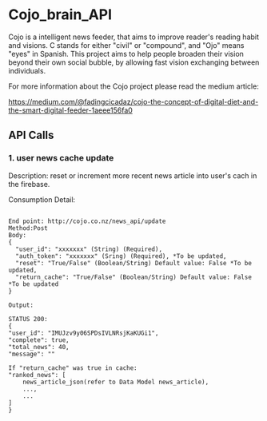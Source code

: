 # Cojo_brain_API
Cojo is a intelligent news feeder, that aims to improve reader's reading habit and visions. C stands for either "civil" or 
"compound", and "Ojo" means "eyes" in Spanish. This project aims to help people broaden their vision beyond their own social bubble,
by allowing fast vision exchanging between individuals.

For more information about the Cojo project please read the medium article:

https://medium.com/@fadingcicadaz/cojo-the-concept-of-digital-diet-and-the-smart-digital-feeder-1aeee156fa0

## API Calls

### 1. user news cache update

Description: reset or increment more recent news article into user's cach in the firebase.

Consumption Detail:

```

End point: http://cojo.co.nz/news_api/update
Method:Post
Body:
{
  "user_id": "xxxxxxx" (String) (Required),
  "auth_token": "xxxxxxx" (Sring) (Required), *To be updated,
  "reset": "True/False" (Boolean/String) Default value: False *To be updated,
  "return_cache": "True/False" (Boolean/String) Default value: False *To be updated
}

Output:

STATUS 200:
{
"user_id": "IMUJzv9y06SPDsIVLNRsjKaKUGi1",
"complete": true,
"total_news": 40,
"message": ""

If "return_cache" was true in cache:
"ranked_news": [
    news_article_json(refer to Data Model news_article),
    ...,
    ...
]
}

```


